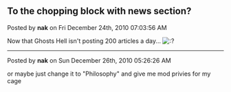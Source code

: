 ## To the chopping block with news section?
Posted by **nak** on Fri December 24th, 2010 07:03:56 AM

Now that Ghosts Hell isn't posting 200 articles a day...  <!-- s:? --><img src="{SMILIES_PATH}/icon_e_confused.gif" alt=":?" title="Confused" /><!-- s:? -->

--------------------------------------------------------------------------------

Posted by **nak** on Sun December 26th, 2010 05:26:26 AM

or maybe just change it to &quot;Philosophy&quot; and give me mod privies for my cage
